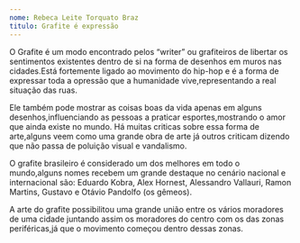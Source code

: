 ```yaml
---
nome: Rebeca Leite Torquato Braz
titulo: Grafite é expressão
---
```


O Grafite é um modo encontrado pelos “writer” ou grafiteiros de libertar os sentimentos existentes dentro de si na forma de desenhos em muros nas cidades.Está fortemente ligado ao movimento do hip-hop e é a forma de expressar toda a opressão que a humanidade vive,representando a real situação das ruas.

Ele também pode mostrar as coisas boas da vida apenas em alguns desenhos,influenciando as pessoas a praticar esportes,mostrando o amor que ainda existe no mundo. Há muitas criticas sobre essa forma de arte,alguns veem como uma grande obra de arte já outros criticam dizendo que não passa de poluição visual e vandalismo.

O grafite brasileiro é considerado um dos melhores em todo o mundo,alguns nomes recebem um grande destaque no cenário nacional e internacional são: Eduardo Kobra, Alex Hornest, Alessandro Vallauri, Ramon Martins, Gustavo e Otávio Pandolfo (os gêmeos).

A arte do grafite possibilitou uma grande união entre os vários moradores de uma cidade juntando assim os moradores do centro com os das zonas periféricas,já que o movimento começou dentro dessas zonas.

